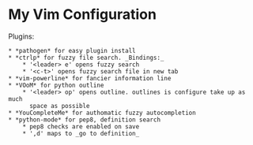 # My Vim Configuration

Plugins:

    * *pathogen* for easy plugin install
    * *ctrlp* for fuzzy file search. _Bindings:_
        * '<leader> e' opens fuzzy search
        * '<c-t>' opens fuzzy search file in new tab
    * *vim-powerline* for fancier information line
    * *VOoM* for python outline
        * '<leader> op' opens outline. outlines is configure take up as much
          space as possible
    * *YouCompleteMe* for authomatic fuzzy autocompletion
    * *python-mode* for pep8, definition search
        * pep8 checks are enabled on save
        * ',d' maps to _go to definition_
